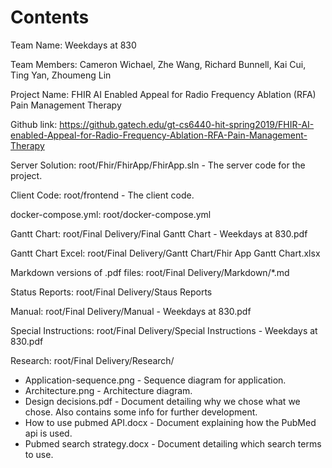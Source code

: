 # Contents

Team Name: Weekdays at 830

Team Members: Cameron Wichael, Zhe Wang, Richard Bunnell, Kai Cui, Ting Yan, Zhoumeng Lin

Project Name: FHIR AI Enabled Appeal for Radio Frequency Ablation (RFA) Pain Management Therapy

Github link: https://github.gatech.edu/gt-cs6440-hit-spring2019/FHIR-AI-enabled-Appeal-for-Radio-Frequency-Ablation-RFA-Pain-Management-Therapy

Server Solution: root/Fhir/FhirApp/FhirApp.sln - The server code for the project.

Client Code: root/frontend - The client code.

docker-compose.yml: root/docker-compose.yml

Gantt Chart: root/Final Delivery/Final Gantt Chart - Weekdays at 830.pdf

Gantt Chart Excel: root/Final Delivery/Gantt Chart/Fhir App Gantt Chart.xlsx

Markdown versions of .pdf files: root/Final Delivery/Markdown/*.md

Status Reports: root/Final Delivery/Staus Reports

Manual: root/Final Delivery/Manual - Weekdays at 830.pdf

Special Instructions: root/Final Delivery/Special Instructions - Weekdays at 830.pdf

Research: root/Final Delivery/Research/   
* Application-sequence.png - Sequence diagram for application.
* Architecture.png - Architecture diagram.
* Design decisions.pdf - Document detailing why we chose what we chose. Also contains some info for further development.
* How to use pubmed API.docx - Document explaining how the PubMed api is used.
* Pubmed search strategy.docx - Document detailing which search terms to use.